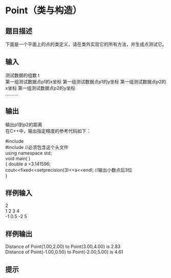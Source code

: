  # Point（类与构造）  
  
 ## 题目描述  
 下面是一个平面上的点的类定义，请在类外实现它的所有方法，并生成点测试它。  
   
   
 ## 输入  
 测试数据的组数 t  
 第一组测试数据点p1的x坐标   第一组测试数据点p1的y坐标  第一组测试数据点p2的x坐标   第一组测试数据点p2的y坐标  
 ..........  
 ## 输出  
 输出p1到p2的距离  
 在C++中，输出指定精度的参考代码如下：  
   
 #include <iostream>  
 #include <iomanip> //必须包含这个头文件  
 using namespace std;  
 void main( )  
 { double a =3.141596;  
 cout<<fixed<<setprecision(3)<<a<<endl;  //输出小数点后3位  
 }  
   
   
 ## 样例输入  
 2  
 1 2 3 4  
 -1 0.5 -2 5  
 ## 样例输出  
 Distance of Point(1.00,2.00) to Point(3.00,4.00) is 2.83  
 Distance of Point(-1.00,0.50) to Point(-2.00,5.00) is 4.61  
 ## 提示  
   
  
